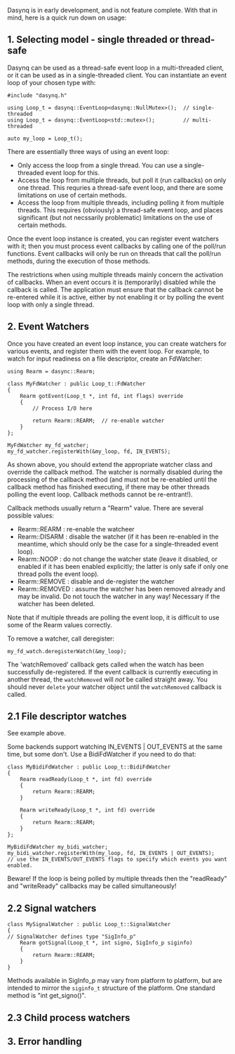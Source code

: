 Dasynq is in early development, and is not feature complete. With that in mind, here is a quick
run down on usage:


## 1. Selecting model - single threaded or thread-safe

Dasynq can be used as a thread-safe event loop in a multi-threaded client, or it can be used as
in a single-threaded client. You can instantiate an event loop of your chosen type with:

    #include "dasynq.h"
    
    using Loop_t = dasynq::EventLoop<dasynq::NullMutex>();  // single-threaded
    using Loop_t = dasynq::EventLoop<std::mutex>();         // multi-threaded

    auto my_loop = Loop_t();

There are essentially three ways of using an event loop:

- Only access the loop from a single thread. You can use a single-threaded event loop for this.
- Access the loop from multiple threads, but poll it (run callbacks) on only one thread. This
  requries a thread-safe event loop, and there are some limitations on use of certain methods.
- Access the loop from multiple threads, including polling it from multiple threads. This requires
  (obviously) a thread-safe event loop, and places significant (but not necssarily problematic)
  limitations on the use of certain methods.

Once the event loop instance is created, you can register event watchers with it; then you must
process event callbacks by calling one of the poll/run functions. Event callbacks will only be
run on threads that call the poll/run methods, during the execution of those methods.

The restrictions when using multiple threads mainly concern the activation of callbacks. When an
event occurs it is (temporarily) disabled while the callback is called. The application must
ensure that the callback cannot be re-entered while it is active, either by not enabling it or
by polling the event loop with only a single thread.


## 2. Event Watchers

Once you have created an event loop instance, you can create watchers for various events, and
register them with the event loop. For example, to watch for input readiness on a file descriptor,
create an FdWatcher:

    using Rearm = dasync::Rearm;

    class MyFdWatcher : public Loop_t::FdWatcher
    {
        Rearm gotEvent(Loop_t *, int fd, int flags) override
        {
            // Process I/O here
    
            return Rearm::REARM;  // re-enable watcher
        }
    };

    MyFdWatcher my_fd_watcher;
    my_fd_watcher.registerWith(&my_loop, fd, IN_EVENTS);

As shown above, you should extend the appropriate watcher class and override the callback method.
The watcher is normally disabled during the processing of the callback method (and must not be
re-enabled until the callback method has finished executing, if there may be other threads polling
the event loop. Callback methods cannot be re-entrant!).

Callback methods usually return a "Rearm" value. There are several possible values:

- Rearm::REARM : re-enable the watcheer
- Rearm::DISARM : disable the watcher (if it has been re-enabled in the meantime, which should
                  only be the case for a single-threaded event loop).
- Rearm::NOOP   : do not change the watcher state (leave it disabled, or enabled if it has been
                  enabled explicitly; the latter is only safe if only one thread polls the event
                  loop).
- Rearm::REMOVE : disable and de-register the watcher
- Rearm::REMOVED : assume the watcher has been removed already and may be invalid. Do not touch
                   the watcher in any way! Necessary if the watcher has been deleted.

Note that if multiple threads are polling the event loop, it is difficult to use some of the Rearm
values correctly.  

To remove a watcher, call deregister:

    my_fd_watch.deregisterWatch(&my_loop);

The 'watchRemoved' callback gets called when the watch has been successfully de-registered. If the
event callback is currently executing in another thread, the `watchRemoved` will _not_ be called
straight away. You should never `delete` your watcher object until the `watchRemoved` callback is
called.


## 2.1 File descriptor watches

See example above.

Some backends support watching IN_EVENTS | OUT_EVENTS at the same time, but some don't. Use a
BidiFdWatcher if you need to do that:

    class MyBidiFdWatcher : public Loop_t::BidiFdWatcher
    {
        Rearm readReady(Loop_t *, int fd) override
        {
            return Rearm::REARM;
        }
        
        Rearm writeReady(Loop_t *, int fd) override
        {
            return Rearm::REARM;
        }
    };

    MyBidiFdWatcher my_bidi_watcher;
    my_bidi_watcher.registerWith(my_loop, fd, IN_EVENTS | OUT_EVENTS);
    // use the IN_EVENTS/OUT_EVENTS flags to specify which events you want enabled.

Beware! If the loop is being polled by multiple threads then the "readReady" and "writeReady"
callbacks may be called simultaneously!

## 2.2 Signal watchers

    class MySignalWatcher : public Loop_t::SignalWatcher
    {
	// SignalWatcher defines type "SigInfo_p"
        Rearm gotSignal(Loop_t *, int signo, SigInfo_p siginfo)
        {
            return Rearm::REARM;
        }
    }

Methods available in SigInfo_p may vary from platform to platform, but are intended to mirror the
`siginfo_t` structure of the platform. One standard method is "int get_signo()".

## 2.3 Child process watchers


## 3. Error handling
